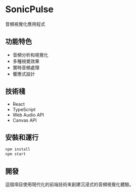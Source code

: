 # SonicPulse

音頻視覺化應用程式

## 功能特色

- 音頻分析和視覺化
- 多種視覺效果
- 實時音頻處理
- 響應式設計

## 技術棧

- React
- TypeScript
- Web Audio API
- Canvas API

## 安裝和運行

```bash
npm install
npm start
```

## 開發

這個項目使用現代化的前端技術來創建沉浸式的音頻視覺化體驗。
